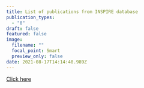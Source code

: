 ```yaml
---
title: List of publications from INSPIRE database
publication_types:
  - "0"
draft: false
featured: false
image:
  filename: ""
  focal_point: Smart
  preview_only: false
date: 2021-08-17T14:14:40.989Z
---
```

[Click here](https://inspirehep.net/literature?sort=mostrecent&size=25&page=1&q=find%20a%20Pourtsidou%2C%20alkistis)